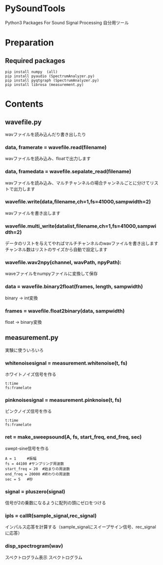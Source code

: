 # PySoundTools
Python3 Packages For Sound Signal Processing
自分用ツール

# Preparation
## Required packages

```
pip install numpy  (all)
pip install pyaudio (SpectrumAnalyzer.py)
pip install pyqtgraph (SpectrumAnalyzer.py)
pip install librosa (measurement.py)
```


# Contents

## wavefile.py
wavファイルを読み込んだり書き出したり

### data, framerate = wavefile.read(filename)
wavファイルを読み込み、floatで出力します

### data, framedata = wavefile.sepalate_read(filename)
wavファイルを読み込み、マルチチャンネルの場合チャンネルごとに分けてリストで出力します

### wavefile.write(data,filename,ch=1,fs=41000,sampwidth=2)
wavファイルを書き出します

### wavefile.multi_write(datalist,filename,ch=1,fs=41000,sampwidth=2)
データのリストを与えてやればマルチチャンネルのwavファイルを書き出します
チャンネル数はリストのサイズから自動で設定します

### wavefile.wav2npy(channel, wavPath, npyPath):
waveファイルをnumpyファイルに変換して保存

### data = wavefile.binary2float(frames, length, sampwidth)
binary -> int変換

### frames = wavefile.float2binary(data, sampwidth)
float -> binary変換



## measurement.py
実験に使ういろいろ

### whitenoisesignal = measurement.whitenoise(t, fs)
ホワイトノイズ信号を作る
    
    t:time
    fs:framelate
    
### pinknoisesignal = measurement.pinknoise(t, fs)
ピンクノイズ信号を作る
    
    t:time
    fs:framelate
    
### ret = make_sweepsound(A, fs, start_freq, end_freq, sec)
swept-sine信号を作る
    
    A = 1     #振幅
    fs = 44100 #サンプリング周波数
    start_freq = 20  #始まりの周波数
    end_freq = 20000 #終わりの周波数
    sec = 5   #秒 
    
### signal = pluszero(signal)
信号が2の乗数になるように配列の頭にゼロをつける

### ipls = calIR(sample_signal,rec_signal)
インパルス応答を計算する（sample_signalにスイープサイン信号、rec_signalに応答）

### disp_spectrogram(wav)
スペクトログラム表示
スペクトログラム

